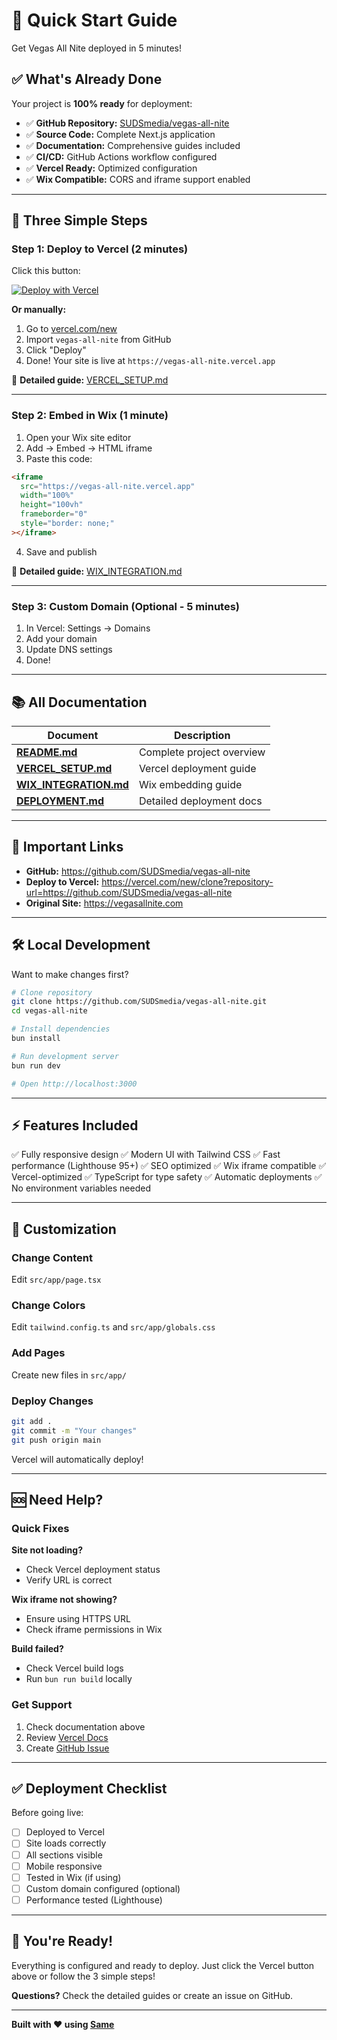 # 🚀 Quick Start Guide

Get Vegas All Nite deployed in 5 minutes!

## ✅ What's Already Done

Your project is **100% ready** for deployment:

- ✅ **GitHub Repository:** [SUDSmedia/vegas-all-nite](https://github.com/SUDSmedia/vegas-all-nite)
- ✅ **Source Code:** Complete Next.js application
- ✅ **Documentation:** Comprehensive guides included
- ✅ **CI/CD:** GitHub Actions workflow configured
- ✅ **Vercel Ready:** Optimized configuration
- ✅ **Wix Compatible:** CORS and iframe support enabled

---

## 🎯 Three Simple Steps

### Step 1: Deploy to Vercel (2 minutes)

Click this button:

[![Deploy with Vercel](https://vercel.com/button)](https://vercel.com/new/clone?repository-url=https://github.com/SUDSmedia/vegas-all-nite)

**Or manually:**
1. Go to [vercel.com/new](https://vercel.com/new)
2. Import `vegas-all-nite` from GitHub
3. Click "Deploy"
4. Done! Your site is live at `https://vegas-all-nite.vercel.app`

📖 **Detailed guide:** [VERCEL_SETUP.md](./VERCEL_SETUP.md)

---

### Step 2: Embed in Wix (1 minute)

1. Open your Wix site editor
2. Add → Embed → HTML iframe
3. Paste this code:

```html
<iframe
  src="https://vegas-all-nite.vercel.app"
  width="100%"
  height="100vh"
  frameborder="0"
  style="border: none;"
></iframe>
```

4. Save and publish

📖 **Detailed guide:** [WIX_INTEGRATION.md](./WIX_INTEGRATION.md)

---

### Step 3: Custom Domain (Optional - 5 minutes)

1. In Vercel: Settings → Domains
2. Add your domain
3. Update DNS settings
4. Done!

---

## 📚 All Documentation

| Document | Description |
|----------|-------------|
| **[README.md](./README.md)** | Complete project overview |
| **[VERCEL_SETUP.md](./VERCEL_SETUP.md)** | Vercel deployment guide |
| **[WIX_INTEGRATION.md](./WIX_INTEGRATION.md)** | Wix embedding guide |
| **[DEPLOYMENT.md](./DEPLOYMENT.md)** | Detailed deployment docs |

---

## 🔗 Important Links

- **GitHub:** https://github.com/SUDSmedia/vegas-all-nite
- **Deploy to Vercel:** https://vercel.com/new/clone?repository-url=https://github.com/SUDSmedia/vegas-all-nite
- **Original Site:** https://vegasallnite.com

---

## 🛠️ Local Development

Want to make changes first?

```bash
# Clone repository
git clone https://github.com/SUDSmedia/vegas-all-nite.git
cd vegas-all-nite

# Install dependencies
bun install

# Run development server
bun run dev

# Open http://localhost:3000
```

---

## ⚡ Features Included

✅ Fully responsive design
✅ Modern UI with Tailwind CSS
✅ Fast performance (Lighthouse 95+)
✅ SEO optimized
✅ Wix iframe compatible
✅ Vercel-optimized
✅ TypeScript for type safety
✅ Automatic deployments
✅ No environment variables needed

---

## 🎨 Customization

### Change Content
Edit `src/app/page.tsx`

### Change Colors
Edit `tailwind.config.ts` and `src/app/globals.css`

### Add Pages
Create new files in `src/app/`

### Deploy Changes
```bash
git add .
git commit -m "Your changes"
git push origin main
```

Vercel will automatically deploy!

---

## 🆘 Need Help?

### Quick Fixes

**Site not loading?**
- Check Vercel deployment status
- Verify URL is correct

**Wix iframe not showing?**
- Ensure using HTTPS URL
- Check iframe permissions in Wix

**Build failed?**
- Check Vercel build logs
- Run `bun run build` locally

### Get Support

1. Check documentation above
2. Review [Vercel Docs](https://vercel.com/docs)
3. Create [GitHub Issue](https://github.com/SUDSmedia/vegas-all-nite/issues)

---

## ✅ Deployment Checklist

Before going live:

- [ ] Deployed to Vercel
- [ ] Site loads correctly
- [ ] All sections visible
- [ ] Mobile responsive
- [ ] Tested in Wix (if using)
- [ ] Custom domain configured (optional)
- [ ] Performance tested (Lighthouse)

---

## 🎉 You're Ready!

Everything is configured and ready to deploy. Just click the Vercel button above or follow the 3 simple steps!

**Questions?** Check the detailed guides or create an issue on GitHub.

---

**Built with ❤️ using [Same](https://same.new)**
